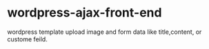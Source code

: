 # wordpress-ajax-front-end
wordpress template upload image and form data like title,content, or custome feild.
